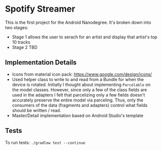 # Spotify Streamer

This is the first project for the Android Nanodegree.  It's broken down into two stages:
* Stage 1 allows the user to serach for an artist and display that artist's top 10 tracks
* Stage 2 TBD

## Implementation Details
* Icons from material icon pack: https://www.google.com/design/icons/
* Used helper class to write to and read from a Bundle for when the device is rotated.  Initially I thought about implementing `Parcelable` on the model classes.  However, since only a few of the class fields are used in the adapters I felt that parcelizing only a few fields doesn't accurately preserve the entire model via parceling.  Thus, only the consumers of the data (fragments and adapters) control what fields should be written / read.
* Master/Detail implementation based on Android Studio's template

## Tests
To run tests: `./gradlew test --continue`
